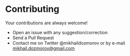 # Contributing

Your contributions are always welcome!

* Open an issue with any suggestion/correction
* Send a Pull Request
* Contact me on Twitter @mikhaildozmorov or by e-mail mikhail.dozmorov@gmail.com

